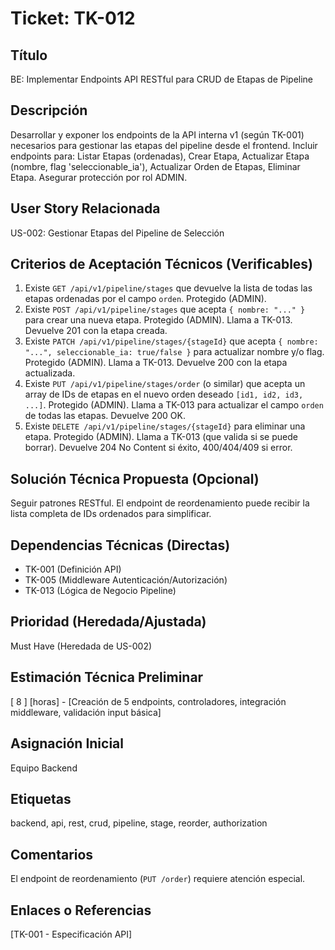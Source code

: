 # Ticket: TK-012

## Título
BE: Implementar Endpoints API RESTful para CRUD de Etapas de Pipeline

## Descripción
Desarrollar y exponer los endpoints de la API interna v1 (según TK-001) necesarios para gestionar las etapas del pipeline desde el frontend. Incluir endpoints para: Listar Etapas (ordenadas), Crear Etapa, Actualizar Etapa (nombre, flag 'seleccionable_ia'), Actualizar Orden de Etapas, Eliminar Etapa. Asegurar protección por rol ADMIN.

## User Story Relacionada
US-002: Gestionar Etapas del Pipeline de Selección

## Criterios de Aceptación Técnicos (Verificables)
1.  Existe `GET /api/v1/pipeline/stages` que devuelve la lista de todas las etapas ordenadas por el campo `orden`. Protegido (ADMIN).
2.  Existe `POST /api/v1/pipeline/stages` que acepta `{ nombre: "..." }` para crear una nueva etapa. Protegido (ADMIN). Llama a TK-013. Devuelve 201 con la etapa creada.
3.  Existe `PATCH /api/v1/pipeline/stages/{stageId}` que acepta `{ nombre: "...", seleccionable_ia: true/false }` para actualizar nombre y/o flag. Protegido (ADMIN). Llama a TK-013. Devuelve 200 con la etapa actualizada.
4.  Existe `PUT /api/v1/pipeline/stages/order` (o similar) que acepta un array de IDs de etapas en el nuevo orden deseado `[id1, id2, id3, ...]`. Protegido (ADMIN). Llama a TK-013 para actualizar el campo `orden` de todas las etapas. Devuelve 200 OK.
5.  Existe `DELETE /api/v1/pipeline/stages/{stageId}` para eliminar una etapa. Protegido (ADMIN). Llama a TK-013 (que valida si se puede borrar). Devuelve 204 No Content si éxito, 400/404/409 si error.

## Solución Técnica Propuesta (Opcional)
Seguir patrones RESTful. El endpoint de reordenamiento puede recibir la lista completa de IDs ordenados para simplificar.

## Dependencias Técnicas (Directas)
* TK-001 (Definición API)
* TK-005 (Middleware Autenticación/Autorización)
* TK-013 (Lógica de Negocio Pipeline)

## Prioridad (Heredada/Ajustada)
Must Have (Heredada de US-002)

## Estimación Técnica Preliminar
[ 8 ] [horas] - [Creación de 5 endpoints, controladores, integración middleware, validación input básica]

## Asignación Inicial
Equipo Backend

## Etiquetas
backend, api, rest, crud, pipeline, stage, reorder, authorization

## Comentarios
El endpoint de reordenamiento (`PUT /order`) requiere atención especial.

## Enlaces o Referencias
[TK-001 - Especificación API]